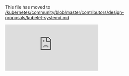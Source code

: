 This file has moved to [/kubernetes/community/blob/master/contributors/design-proposals/kubelet-systemd.md](https://github.com/kubernetes/community/blob/master/contributors/design-proposals/kubelet-systemd.md)


<!-- BEGIN MUNGE: GENERATED_ANALYTICS -->
[![Analytics](https://kubernetes-site.appspot.com/UA-36037335-10/GitHub/docs/proposals/kubelet-systemd.md?pixel)]()
<!-- END MUNGE: GENERATED_ANALYTICS -->
